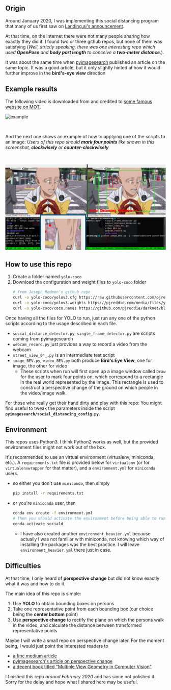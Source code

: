 ## Origin
Around January 2020, I was implementing this social distancing program that many of us first saw on [Landing.ai's announcement](https://landing.ai/landing-ai-creates-an-ai-tool-to-help-customers-monitor-social-distancing-in-the-workplace/).

At that time, on the Internet there were not many people sharing how exactly they did it. I found two or three github repos, but none of them was satisfying (_Well, strictly speaking, there was one interesting repo which used **OpenPose** and **body part length** to conceive a **two-meter distance**_.).

It was about the same time when [pyimagesearch](https://www.pyimagesearch.com/2020/06/01/opencv-social-distancing-detector/) published an article on the same topic. It was a good article, but it only slightly hinted at how it would further improve in the **bird's-eye view** direction 


## Example results
The following video is downloaded from and credited to [some famous website on MOT](https://motchallenge.net/vis/MOT17-02-SDP).
<br/>

![example](figs/example.gif "mot-video")

<br/>

And the next one shows an example of how to applying one of the scripts to an image: _Users of this repo should **mark four points** like shown in this screenshot, **clockwisely** or **counter-clockwisely**_

<br/>

![example2](figs/example2-one-punch-man.png "one-punch")


## How to use this repo
01. Create a folder named `yolo-coco`
02. Download the configuration and weight files to `yolo-coco` folder
    ```bash
    # from Joseph Redmon's github repo
    curl -o yolo-coco/yolov3.cfg https://raw.githubusercontent.com/pjreddie/darknet/master/cfg/yolov3.cfg
    curl -o yolo-coco/yolov3.weights https://pjreddie.com/media/files/yolov3.weights
    curl -o yolo-coco/coco.names https://github.com/pjreddie/darknet/blob/master/data/coco.names
    ```
Once having all the files for YOLO to run, just run any one of the python scripts according to the usage described
in each file.
- `social_distance_detector.py`, `single_frame_detector.py` are scripts coming from pyimagesearch
- `webcam_record.py` just provides a way to record a video from the webcam
- `street_view_04_.py` is an intermediate test script
- `image_BEV.py`, `video_BEV.py` both produce **Bird's Eye View**, one for image, the other for video
	- These scripts when run will first open up a image window called `Draw` for the user to mark four points on, which correspond to a rectangle in the real world represented by the image. This rectangle is used to construct a perspective change of the ground on which people in the video/image walk.

For those who really get their hand dirty and play with this repo: You might find useful to tweak the parameters inside the script **`pyimagesearch/social_distancing_config.py`**.


## Environment
This repos uses Python3. I think Python2 works as well, but the provided environment files might not work out of the box.

It's recommended to use an virtual environment (virtualenv, miniconda, etc.). A `requirements.txt` file is provided
below for `virtualenv` (or for `virtualenvwrapper` for that matter), and a `environment.yml` for `miniconda` users.
- so either you don't use `miniconda`, then simply
    ```bash
    pip install -r requirements.txt
    ```
- or you're `miniconda` user, then
    ```bash
    conda env create -f environment.yml
    # Then you should activate the environment before being able to run the scripts in this repo
    conda activate sociald
    ```
    - I have also created another `environment_heavier.yml` because actually I was not familiar with miniconda, not knowing which way of installing the packages was the best practice. I will leave `environment_heavier.yml` there just in case.


## Difficulties
At that time, I only heard of **perspective change** but did not know exactly what it was and how to do it.

The main idea of this repo is simple:
01. Use **YOLO** to obtain bounding boxes on persons
02. Take one representative point from each bounding box (our choice being the **center bottom** point)
03. Use **perspective change** to rectify the plane on which the persons walk in the video, and calculate the distance between transformed representative points

Maybe I will write a small repo on perspective change later. For the moment being, I would just point the interested readers to
- [a fine medium article](https://medium.com/acmvit/how-to-project-an-image-in-perspective-view-of-a-background-image-opencv-python-d101bdf966bc)
- [pyimagesearch's article on perspective change](https://www.pyimagesearch.com/2014/08/25/4-point-opencv-getperspective-transform-example/)
- [a decent book titled "Multiple View Geometry in Computer Vision"](https://www.robots.ox.ac.uk/~vgg/hzbook/)

I finished this repo _around February 2020_ and has since not polished it. Sorry for the delay and hope what I shared here may be useful.


